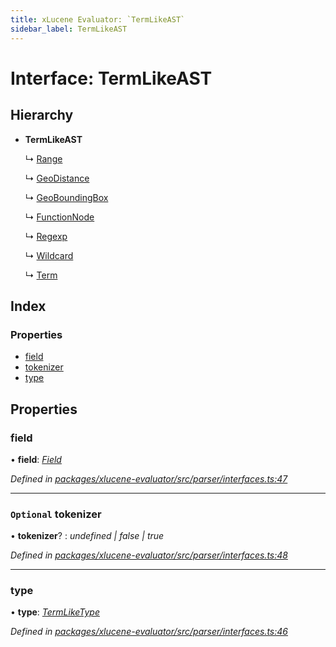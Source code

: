 ```yaml
---
title: xLucene Evaluator: `TermLikeAST`
sidebar_label: TermLikeAST
---
```


# Interface: TermLikeAST

## Hierarchy

* **TermLikeAST**

  ↳ [Range](range.md)

  ↳ [GeoDistance](geodistance.md)

  ↳ [GeoBoundingBox](geoboundingbox.md)

  ↳ [FunctionNode](functionnode.md)

  ↳ [Regexp](regexp.md)

  ↳ [Wildcard](wildcard.md)

  ↳ [Term](term.md)

## Index

### Properties

* [field](termlikeast.md#field)
* [tokenizer](termlikeast.md#optional-tokenizer)
* [type](termlikeast.md#type)

## Properties

###  field

• **field**: *[Field](../overview.md#field)*

*Defined in [packages/xlucene-evaluator/src/parser/interfaces.ts:47](https://github.com/terascope/teraslice/blob/78714a985/packages/xlucene-evaluator/src/parser/interfaces.ts#L47)*

___

### `Optional` tokenizer

• **tokenizer**? : *undefined | false | true*

*Defined in [packages/xlucene-evaluator/src/parser/interfaces.ts:48](https://github.com/terascope/teraslice/blob/78714a985/packages/xlucene-evaluator/src/parser/interfaces.ts#L48)*

___

###  type

• **type**: *[TermLikeType](../overview.md#termliketype)*

*Defined in [packages/xlucene-evaluator/src/parser/interfaces.ts:46](https://github.com/terascope/teraslice/blob/78714a985/packages/xlucene-evaluator/src/parser/interfaces.ts#L46)*
